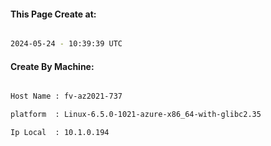 
   
#### This Page Create at:

```bash

2024-05-24 - 10:39:39 UTC

```

#### Create By Machine:

```bash

Host Name : fv-az2021-737

platform  : Linux-6.5.0-1021-azure-x86_64-with-glibc2.35

Ip Local  : 10.1.0.194

```

